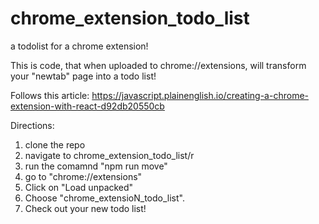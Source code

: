 # chrome_extension_todo_list
a todolist for a chrome extension! 

This is code, that when uploaded to chrome://extensions, will transform your "newtab" page into a todo list! 

Follows this article: https://javascript.plainenglish.io/creating-a-chrome-extension-with-react-d92db20550cb

Directions: 
1. clone the repo 
2. navigate to chrome_extension_todo_list/r
3. run the comamnd "npm run move"
4. go to "chrome://extensions"
5. Click on "Load unpacked"
6. Choose "chrome_extensioN_todo_list". 
7. Check out your new todo list!
